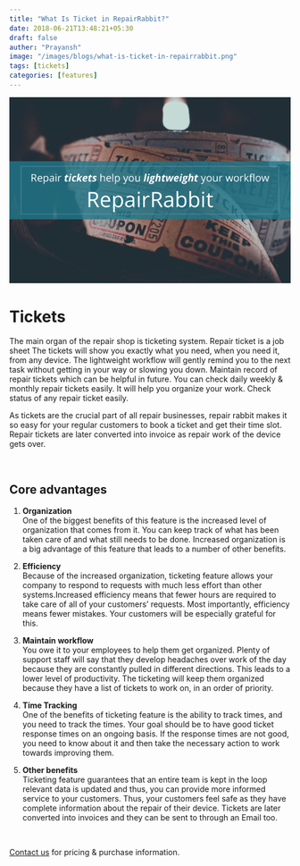 ```yaml
---
title: "What Is Ticket in RepairRabbit?"
date: 2018-06-21T13:48:21+05:30
draft: false
auther: "Prayansh"
image: "/images/blogs/what-is-ticket-in-repairrabbit.png"
tags: [tickets]
categories: [features]
---
```


<img src="/images/blogs/what-is-ticket-in-repairrabbit.png" alt="what Is ticket in RepairRabbit" />

<br>

# Tickets     
The main organ of the repair shop is ticketing system. Repair ticket is a job sheet  The tickets will show you exactly what you need, when you need it, from any device. The lightweight workflow will gently remind you to the next task without getting in your way or slowing you down. Maintain record of repair tickets which can be helpful in future. You can check daily weekly & monthly repair tickets easily. It will help you organize your work. Check status of any repair ticket easily. 

As tickets are the crucial part of all repair businesses, repair rabbit makes it so easy for  your regular customers to book a ticket and get their time slot. Repair tickets are later converted into invoice as repair work of the device gets over.

<br>

## Core advantages

1. **Organization**      
One  of the biggest benefits of this feature is the increased level of organization that comes from it. You can keep track of what has been taken care of and what still needs to be done. Increased organization is a big advantage of this feature that leads to a number of other benefits.

2. **Efficiency**  
Because of the increased organization, ticketing feature allows your company to respond to requests with much less effort than other systems.Increased efficiency means that fewer hours are required to take care of all of your customers’ requests. Most importantly, efficiency means fewer mistakes. Your customers will be especially grateful for this.

3. **Maintain workflow**    
You owe it to your employees to help them get organized. Plenty of support staff will say that they develop headaches over work of the day because they are constantly pulled in different directions. This leads to a lower level of productivity. The ticketing will keep them organized because they have a list of tickets to work on, in an order of priority. 

4. **Time Tracking**    
One of the benefits of ticketing feature is the ability to track times, and you need to track the times. Your goal should be to have good ticket response times on an ongoing basis. If the response times are not good, you need to know about it and then take the necessary action to work towards improving them. 
 
 

5. **Other benefits**     
Ticketing feature guarantees that an entire team is kept in the loop relevant data is updated and thus, you can provide more informed service to your customers. Thus, your customers feel safe as they have complete information about the repair of their device. Tickets are later converted into invoices and they can be sent to through an Email too.

<br>


<a href="mailto:contact@repairrabbit.co?subject=Query of RepairRabbit" target="_blank">Contact us</a> for pricing & purchase information.

<br>
